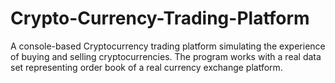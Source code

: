 # Crypto-Currency-Trading-Platform

A console-based Cryptocurrency trading platform simulating the experience of buying and selling cryptocurrencies. The program works with a real data set representing order book of a real currency exchange platform. 
<!--
After compiling and running, it reads in the CSV data and identifies any bad rows(part of error handling). And then the program prints out a text-based interactive menu.
```
1: Print help
2: Print exchange stats
3: Make an offer
4: Make a bid
5: Print wallet
6: Continue
==============
Current time is: 2020/03/17 17:01:24.884492
Type in 1-6
```
Print help - prints a help message
Print exchange stats: The platform analyzes all the available things in the order book for the current time frame, and it prints out what the minimum and maximum for each pair is. If you're looking to snag a good deal, you'd likely want to set your buying offer at that price. That's the lowest price you'll find for it. 
I've made up my mind to sell something, so the first step is to determine if I have anything to sell. By checking my wallet, I can see what I currently have available. To check contents of wallet, we press "5".
Make an offer: shows this line
```make an offer - enter the amount: product,price, amount, eg ETH/BTC,200,0.5 ```
We make the ask/offer, and program sees if wallet can fulfill order or not. Then if wallet can fulfill order, then to process that order, we press "6". 
Then the matching engine comes into play, it looks at all the orders in the order book and it tries to match them so that if someone's offering something really cheap, then it'll give them the best price above that is available. 
Similar demonstration can be done for making a bid.


   
Order book data
The CSV file contains data from actual transactions that occurred in 2020, with each line representing an order in the order book. This order book reflects the offers made by individuals to buy and sell items. The platform's primary function is to maintain a record of these offers, where sellers indicate their asking prices and buyers specify their bidding prices. The exchange's role is to match these bids and asks, facilitating trades between parties. 

- Ask is when someone's offering to sell something.
```
2020/03/17 17:01:24.884492,ETH/BTC,ask,0.02192039,0.4014997
```  
- Let's say in row 60 of [20200317.csv](20200317.csv), the person has got 0.401 Ethereum for sale and he/she will sell it at a cost of 0.021 Bitcoin.
- Bid is when someone's offering to buy something
```
2020/03/17 17:01:24.884492,ETH/BTC,bid,0.02187308,7.44564869
```
- Let's say in line 1 of [20200317.csv](20200317.csv), the person is offering to buy upto 7.44 Ethereum at a cost of 0.021 Bitcoin.

### Why C++?
Because it is efficient, fast and powerful.  

I used Python for prototyping but I did not make the entire project in python because of its speed. But later on, I may make this entire project in python and compare it with this one.
